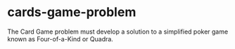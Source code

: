 # cards-game-problem
The Card Game problem must develop a solution to a simplified poker game known as Four-of-a-Kind or Quadra.

